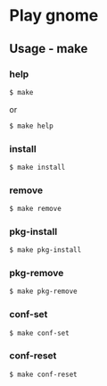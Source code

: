 
# Play gnome


## Usage - make


### help

``` sh
$ make
```

or

``` sh
$ make help
```


### install

``` sh
$ make install
```


### remove

``` sh
$ make remove
```


### pkg-install

``` sh
$ make pkg-install
```


### pkg-remove

``` sh
$ make pkg-remove
```


### conf-set

``` sh
$ make conf-set
```


### conf-reset

``` sh
$ make conf-reset
```
